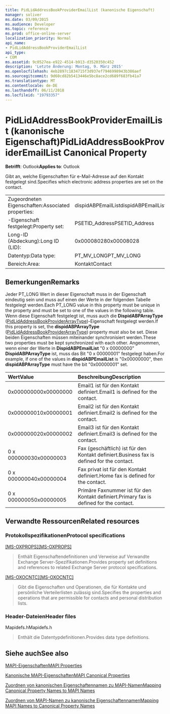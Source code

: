 ```yaml
---
title: PidLidAddressBookProviderEmailList (kanonische Eigenschaft)
manager: soliver
ms.date: 03/09/2015
ms.audience: Developer
ms.topic: reference
ms.prod: office-online-server
localization_priority: Normal
api_name:
- PidLidAddressBookProviderEmailList
api_type:
- COM
ms.assetid: 9c0527ea-e922-4514-b913-d3520350c452
description: 'Letzte Änderung: Montag, 9. März 2015'
ms.openlocfilehash: 4eb2897c1834715f3d937ef7946998943b386aef
ms.sourcegitcommit: 9d60cd82b5413446e5bc8ace2cd689f683fb41a7
ms.translationtype: MT
ms.contentlocale: de-DE
ms.lasthandoff: 06/11/2018
ms.locfileid: "19793357"
---
```

# <a name="pidlidaddressbookprovideremaillist-canonical-property"></a><span data-ttu-id="2f17e-103">PidLidAddressBookProviderEmailList (kanonische Eigenschaft)</span><span class="sxs-lookup"><span data-stu-id="2f17e-103">PidLidAddressBookProviderEmailList Canonical Property</span></span>

  
  
<span data-ttu-id="2f17e-104">**Betrifft**: Outlook</span><span class="sxs-lookup"><span data-stu-id="2f17e-104">**Applies to**: Outlook</span></span> 
  
<span data-ttu-id="2f17e-105">Gibt an, welche Eigenschaften für e-Mail-Adresse auf den Kontakt festgelegt sind.</span><span class="sxs-lookup"><span data-stu-id="2f17e-105">Specifies which electronic address properties are set on the contact.</span></span> 
  
|||
|:-----|:-----|
|<span data-ttu-id="2f17e-106">Zugeordneten Eigenschaften:</span><span class="sxs-lookup"><span data-stu-id="2f17e-106">Associated properties:</span></span>  <br/> |<span data-ttu-id="2f17e-107">dispidABPEmailList</span><span class="sxs-lookup"><span data-stu-id="2f17e-107">dispidABPEmailList</span></span>  <br/> |
|<span data-ttu-id="2f17e-108">-Eigenschaft festgelegt:</span><span class="sxs-lookup"><span data-stu-id="2f17e-108">Property set:</span></span>  <br/> |<span data-ttu-id="2f17e-109">PSETID_Address</span><span class="sxs-lookup"><span data-stu-id="2f17e-109">PSETID_Address</span></span>  <br/> |
|<span data-ttu-id="2f17e-110">Long-ID (Abdeckung):</span><span class="sxs-lookup"><span data-stu-id="2f17e-110">Long ID (LID):</span></span>  <br/> |<span data-ttu-id="2f17e-111">0x00008028</span><span class="sxs-lookup"><span data-stu-id="2f17e-111">0x00008028</span></span>  <br/> |
|<span data-ttu-id="2f17e-112">Datentyp:</span><span class="sxs-lookup"><span data-stu-id="2f17e-112">Data type:</span></span>  <br/> |<span data-ttu-id="2f17e-113">PT_MV_LONG</span><span class="sxs-lookup"><span data-stu-id="2f17e-113">PT_MV_LONG</span></span>  <br/> |
|<span data-ttu-id="2f17e-114">Bereich:</span><span class="sxs-lookup"><span data-stu-id="2f17e-114">Area:</span></span>  <br/> |<span data-ttu-id="2f17e-115">Kontakt</span><span class="sxs-lookup"><span data-stu-id="2f17e-115">Contact</span></span>  <br/> |
   
## <a name="remarks"></a><span data-ttu-id="2f17e-116">Bemerkungen</span><span class="sxs-lookup"><span data-stu-id="2f17e-116">Remarks</span></span>

<span data-ttu-id="2f17e-117">Jeder PT_LONG Wert in dieser Eigenschaft muss in der Eigenschaft eindeutig sein und muss auf einen der Werte in der folgenden Tabelle festgelegt werden.</span><span class="sxs-lookup"><span data-stu-id="2f17e-117">Each PT_LONG value in this property must be unique in the property and must be set to one of the values in the following table.</span></span> <span data-ttu-id="2f17e-118">Wenn diese Eigenschaft festgelegt ist, muss auch die **DispidABPArrayType** ([PidLidAddressBookProviderArrayType](pidlidaddressbookproviderarraytype-canonical-property.md))-Eigenschaft festgelegt werden.</span><span class="sxs-lookup"><span data-stu-id="2f17e-118">If this property is set, the **dispidABPArrayType** ([PidLidAddressBookProviderArrayType](pidlidaddressbookproviderarraytype-canonical-property.md)) property must also be set.</span></span> <span data-ttu-id="2f17e-119">Diese beiden Eigenschaften müssen miteinander synchronisiert werden.</span><span class="sxs-lookup"><span data-stu-id="2f17e-119">These two properties must be kept synchronized with each other.</span></span> <span data-ttu-id="2f17e-120">Angenommen, wenn einer der Werte in **DispidABPEmailList** "0 x 00000000" **DispidABPArrayType** ist, muss das Bit "0 x 00000001" festgelegt haben.</span><span class="sxs-lookup"><span data-stu-id="2f17e-120">For example, if one of the values in **dispidABPEmailList** is "0x00000000", then **dispidABPArrayType** must have the bit "0x00000001" set.</span></span> 
  
|<span data-ttu-id="2f17e-121">**Wert**</span><span class="sxs-lookup"><span data-stu-id="2f17e-121">**Value**</span></span>|<span data-ttu-id="2f17e-122">**Beschreibung**</span><span class="sxs-lookup"><span data-stu-id="2f17e-122">**Description**</span></span>|
|:-----|:-----|
|<span data-ttu-id="2f17e-123">0x00000000</span><span class="sxs-lookup"><span data-stu-id="2f17e-123">0x00000000</span></span>  <br/> |<span data-ttu-id="2f17e-124">Email1 ist für den Kontakt definiert.</span><span class="sxs-lookup"><span data-stu-id="2f17e-124">Email1 is defined for the contact.</span></span>  <br/> |
|<span data-ttu-id="2f17e-125">0x00000001</span><span class="sxs-lookup"><span data-stu-id="2f17e-125">0x00000001</span></span>  <br/> |<span data-ttu-id="2f17e-126">Email2 ist für den Kontakt definiert.</span><span class="sxs-lookup"><span data-stu-id="2f17e-126">Email2 is defined for the contact.</span></span>  <br/> |
|<span data-ttu-id="2f17e-127">0x00000002</span><span class="sxs-lookup"><span data-stu-id="2f17e-127">0x00000002</span></span>  <br/> |<span data-ttu-id="2f17e-128">Email3 ist für den Kontakt definiert.</span><span class="sxs-lookup"><span data-stu-id="2f17e-128">Email3 is defined for the contact.</span></span>  <br/> |
|<span data-ttu-id="2f17e-129">0 x 00000003</span><span class="sxs-lookup"><span data-stu-id="2f17e-129">0x00000003</span></span>  <br/> |<span data-ttu-id="2f17e-130">Fax (geschäftlich) ist für den Kontakt definiert.</span><span class="sxs-lookup"><span data-stu-id="2f17e-130">Business fax is defined for the contact.</span></span>  <br/> |
|<span data-ttu-id="2f17e-131">0 x 00000004</span><span class="sxs-lookup"><span data-stu-id="2f17e-131">0x00000004</span></span>  <br/> |<span data-ttu-id="2f17e-132">Fax privat ist für den Kontakt definiert.</span><span class="sxs-lookup"><span data-stu-id="2f17e-132">Home fax is defined for the contact.</span></span>  <br/> |
|<span data-ttu-id="2f17e-133">0 x 00000005</span><span class="sxs-lookup"><span data-stu-id="2f17e-133">0x00000005</span></span>  <br/> |<span data-ttu-id="2f17e-134">Primäre Faxnummer ist für den Kontakt definiert.</span><span class="sxs-lookup"><span data-stu-id="2f17e-134">Primary fax is defined for the contact.</span></span>  <br/> |
   
## <a name="related-resources"></a><span data-ttu-id="2f17e-135">Verwandte Ressourcen</span><span class="sxs-lookup"><span data-stu-id="2f17e-135">Related resources</span></span>

### <a name="protocol-specifications"></a><span data-ttu-id="2f17e-136">Protokollspezifikationen</span><span class="sxs-lookup"><span data-stu-id="2f17e-136">Protocol specifications</span></span>

<span data-ttu-id="2f17e-137">[[MS-OXPROPS]](http://msdn.microsoft.com/library/f6ab1613-aefe-447d-a49c-18217230b148%28Office.15%29.aspx)</span><span class="sxs-lookup"><span data-stu-id="2f17e-137">[[MS-OXPROPS]](http://msdn.microsoft.com/library/f6ab1613-aefe-447d-a49c-18217230b148%28Office.15%29.aspx)</span></span>
  
> <span data-ttu-id="2f17e-138">Enthält Eigenschaftendefinitionen und Verweise auf Verwandte Exchange Server-Spezifikationen.</span><span class="sxs-lookup"><span data-stu-id="2f17e-138">Provides property set definitions and references to related Exchange Server protocol specifications.</span></span>
    
<span data-ttu-id="2f17e-139">[[MS-OXOCNTC]](http://msdn.microsoft.com/library/9b636532-9150-4836-9635-9c9b756c9ccf%28Office.15%29.aspx)</span><span class="sxs-lookup"><span data-stu-id="2f17e-139">[[MS-OXOCNTC]](http://msdn.microsoft.com/library/9b636532-9150-4836-9635-9c9b756c9ccf%28Office.15%29.aspx)</span></span>
  
> <span data-ttu-id="2f17e-140">Gibt die Eigenschaften und Operationen, die für Kontakte und persönliche Verteilerlisten zulässig sind.</span><span class="sxs-lookup"><span data-stu-id="2f17e-140">Specifies the properties and operations that are permissible for contacts and personal distribution lists.</span></span>
    
### <a name="header-files"></a><span data-ttu-id="2f17e-141">Header-Dateien</span><span class="sxs-lookup"><span data-stu-id="2f17e-141">Header files</span></span>

<span data-ttu-id="2f17e-142">Mapidefs.h</span><span class="sxs-lookup"><span data-stu-id="2f17e-142">Mapidefs.h</span></span>
  
> <span data-ttu-id="2f17e-143">Enthält die Datentypdefinitionen.</span><span class="sxs-lookup"><span data-stu-id="2f17e-143">Provides data type definitions.</span></span>
    
## <a name="see-also"></a><span data-ttu-id="2f17e-144">Siehe auch</span><span class="sxs-lookup"><span data-stu-id="2f17e-144">See also</span></span>



[<span data-ttu-id="2f17e-145">MAPI-Eigenschaften</span><span class="sxs-lookup"><span data-stu-id="2f17e-145">MAPI Properties</span></span>](mapi-properties.md)
  
[<span data-ttu-id="2f17e-146">Kanonische MAPI-Eigenschaften</span><span class="sxs-lookup"><span data-stu-id="2f17e-146">MAPI Canonical Properties</span></span>](mapi-canonical-properties.md)
  
[<span data-ttu-id="2f17e-147">Zuordnen von kanonischen Eigenschaftennamen zu MAPI-Namen</span><span class="sxs-lookup"><span data-stu-id="2f17e-147">Mapping Canonical Property Names to MAPI Names</span></span>](mapping-canonical-property-names-to-mapi-names.md)
  
[<span data-ttu-id="2f17e-148">Zuordnen von MAPI-Namen zu kanonische Eigenschaftennamen</span><span class="sxs-lookup"><span data-stu-id="2f17e-148">Mapping MAPI Names to Canonical Property Names</span></span>](mapping-mapi-names-to-canonical-property-names.md)

